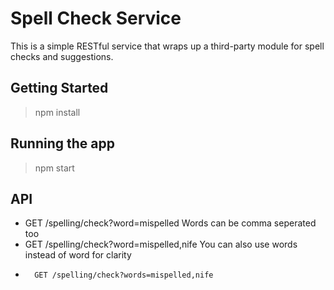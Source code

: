 Spell Check Service
===================
This is a simple RESTful service that wraps up a third-party module for spell checks and suggestions.

## Getting Started
> npm install

## Running the app
> npm start

## API
*   GET /spelling/check?word=mispelled
		Words can be comma seperated too
* 	GET /spelling/check?word=mispelled,nife
		You can also use words instead of word for clarity
*		GET /spelling/check?words=mispelled,nife

